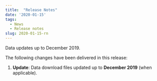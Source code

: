 ```yaml
---
title:  "Release Notes"
date: '2020-01-15'
tags:
  - News
  - Release notes
slug: 2020-01-15-rn
---
```



Data updates up to December 2019.

The following changes have been delivered in this release:

1. **Update**: Data download files updated up to **December 2019** (when applicable).